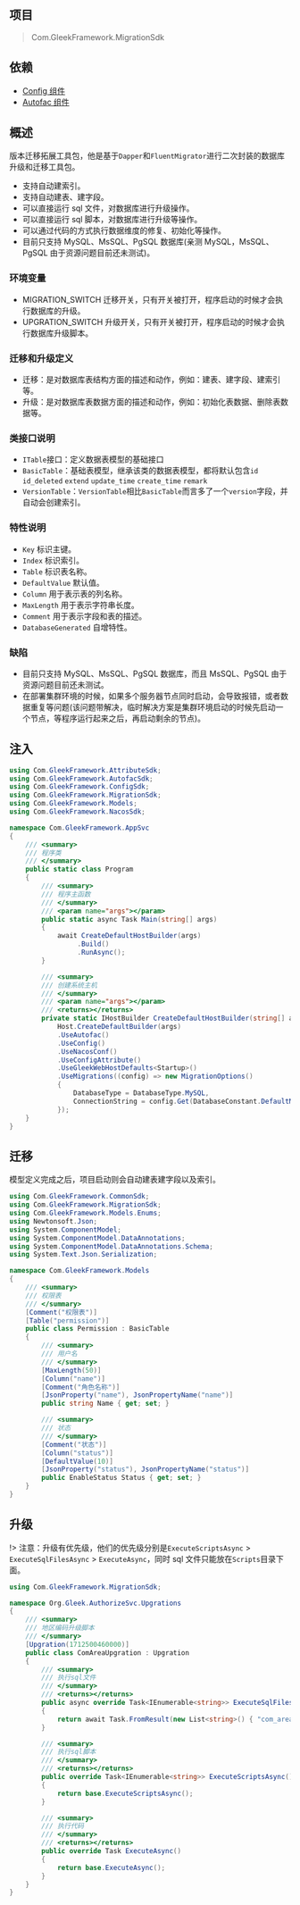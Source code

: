 ## 项目

> Com.GleekFramework.MigrationSdk

## 依赖

- [Config 组件](/docs/zh-cn/components/ConfigSdk.md)
- [Autofac 组件](/docs/zh-cn/components/AutofacSdk.md)

## 概述

版本迁移拓展工具包，他是基于`Dapper`和`FluentMigrator`进行二次封装的数据库升级和迁移工具包。

- 支持自动建索引。
- 支持自动建表、建字段。
- 可以直接运行 sql 文件，对数据库进行升级操作。
- 可以直接运行 sql 脚本，对数据库进行升级等操作。
- 可以通过代码的方式执行数据维度的修复、初始化等操作。
- 目前只支持 MySQL、MsSQL、PgSQL 数据库(亲测 MySQL，MsSQL、PgSQL 由于资源问题目前还未测试)。

### 环境变量

- MIGRATION_SWITCH 迁移开关，只有开关被打开，程序启动的时候才会执行数据库的升级。
- UPGRATION_SWITCH 升级开关，只有开关被打开，程序启动的时候才会执行数据库升级脚本。

### 迁移和升级定义

- 迁移：是对数据库表结构方面的描述和动作，例如：建表、建字段、建索引等。
- 升级：是对数据库表数据方面的描述和动作，例如：初始化表数据、删除表数据等。

### 类接口说明

- `ITable`接口：定义数据表模型的基础接口
- `BasicTable`：基础表模型，继承该类的数据表模型，都将默认包含`id` `id_deleted` `extend` `update_time` `create_time` `remark`
- `VersionTable`：`VersionTable`相比`BasicTable`而言多了一个`version`字段，并自动会创建索引。

### 特性说明

- `Key` 标识主键。
- `Index` 标识索引。
- `Table` 标识表名称。
- `DefaultValue` 默认值。
- `Column` 用于表示表的列名称。
- `MaxLength` 用于表示字符串长度。
- `Comment` 用于表示字段和表的描述。
- `DatabaseGenerated` 自增特性。

### 缺陷

- 目前只支持 MySQL、MsSQL、PgSQL 数据库，而且 MsSQL、PgSQL 由于资源问题目前还未测试。
- 在部署集群环境的时候，如果多个服务器节点同时启动，会导致报错，或者数据重复等问题(该问题带解决，临时解决方案是集群环境启动的时候先启动一个节点，等程序运行起来之后，再启动剩余的节点)。

## 注入

```C#
using Com.GleekFramework.AttributeSdk;
using Com.GleekFramework.AutofacSdk;
using Com.GleekFramework.ConfigSdk;
using Com.GleekFramework.MigrationSdk;
using Com.GleekFramework.Models;
using Com.GleekFramework.NacosSdk;

namespace Com.GleekFramework.AppSvc
{
    /// <summary>
    /// 程序类
    /// </summary>
    public static class Program
    {
        /// <summary>
        /// 程序主函数
        /// </summary>
        /// <param name="args"></param>
        public static async Task Main(string[] args)
        {
            await CreateDefaultHostBuilder(args)
                 .Build()
                 .RunAsync();
        }

        /// <summary>
        /// 创建系统主机
        /// </summary>
        /// <param name="args"></param>
        /// <returns></returns>
        private static IHostBuilder CreateDefaultHostBuilder(string[] args) =>
            Host.CreateDefaultBuilder(args)
            .UseAutofac()
            .UseConfig()
            .UseNacosConf()
            .UseConfigAttribute()
            .UseGleekWebHostDefaults<Startup>()
            .UseMigrations((config) => new MigrationOptions()
            {
                DatabaseType = DatabaseType.MySQL,
                ConnectionString = config.Get(DatabaseConstant.DefaultMySQLHostsKey)
            });
    }
}
```

## 迁移

模型定义完成之后，项目启动则会自动建表建字段以及索引。

```C#
using Com.GleekFramework.CommonSdk;
using Com.GleekFramework.MigrationSdk;
using Com.GleekFramework.Models.Enums;
using Newtonsoft.Json;
using System.ComponentModel;
using System.ComponentModel.DataAnnotations;
using System.ComponentModel.DataAnnotations.Schema;
using System.Text.Json.Serialization;

namespace Com.GleekFramework.Models
{
    /// <summary>
    /// 权限表
    /// </summary>
    [Comment("权限表")]
    [Table("permission")]
    public class Permission : BasicTable
    {
        /// <summary>
        /// 用户名
        /// </summary>
        [MaxLength(50)]
        [Column("name")]
        [Comment("角色名称")]
        [JsonProperty("name"), JsonPropertyName("name")]
        public string Name { get; set; }

        /// <summary>
        /// 状态
        /// </summary>
        [Comment("状态")]
        [Column("status")]
        [DefaultValue(10)]
        [JsonProperty("status"), JsonPropertyName("status")]
        public EnableStatus Status { get; set; }
    }
}
```

## 升级

!> 注意：升级有优先级，他们的优先级分别是`ExecuteScriptsAsync` > `ExecuteSqlFilesAsync` > `ExecuteAsync`，同时 sql 文件只能放在`Scripts`目录下面。

```C#
using Com.GleekFramework.MigrationSdk;

namespace Org.Gleek.AuthorizeSvc.Upgrations
{
    /// <summary>
    /// 地区编码升级脚本
    /// </summary>
    [Upgration(1712500460000)]
    public class ComAreaUpgration : Upgration
    {
        /// <summary>
        /// 执行sql文件
        /// </summary>
        /// <returns></returns>
        public async override Task<IEnumerable<string>> ExecuteSqlFilesAsync()
        {
            return await Task.FromResult(new List<string>() { "com_area.sql" });
        }

        /// <summary>
        /// 执行sql脚本
        /// </summary>
        /// <returns></returns>
        public override Task<IEnumerable<string>> ExecuteScriptsAsync()
        {
            return base.ExecuteScriptsAsync();
        }

        /// <summary>
        /// 执行代码
        /// </summary>
        /// <returns></returns>
        public override Task ExecuteAsync()
        {
            return base.ExecuteAsync();
        }
    }
}
```
